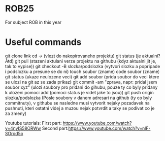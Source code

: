 # ROB25
For subject ROB in this year


# Useful commands

git clone link
cd -> (vlezt do nakopirovaneho projektu)
git status (je aktualni? Atd)
git pull (stazeni aktulani verze projektu na githubu (kdyz aktualni jit je, tak to vypise))
git checkout -B slozka/podslozka (vytvori slozku a popripade i podslozku a presune se do ni)
touch soubor (zname)
code soubor (zname)
git status (ukaze neulozene veci)
git add soubor (prida soubor do veci ktere se ulozi na git az se zada prikaz)
git commit -am "zprava, napr: pridal jsem soubor xyz" (ulozi soubory pro pridani do  gihubu, pouze ty co byly pridany k ulozeni pomoci add (pomoci status je videt jake to jsou))
git push origin slozka/podslozka
(Posle soubory v danem adresari na github (ty co byly commitnuty), v githubu se nasledne musi vytvorit nejaky pozadavek na pushnuti, kteri ostatni videj a muzou nejak potvrdit a taky se podivat co je za zmeny)

Youtube tutorials:
First part: https://www.youtube.com/watch?v=4nyIS58ORWw
Second part:https://www.youtube.com/watch?v=nlF-SOrod5o
